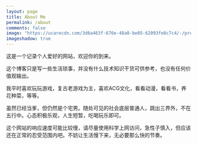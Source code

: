 ```yaml
---
layout: page
title: About Me
permalink: /about
comments: false
image: "https://ucarecdn.com/3d6a463f-676e-48a0-be05-62093fe8c7c4/-/preview/1000x666/"
imageshadow: true
---
```


这是一个记录个人爱好的网站，欢迎你的到来。

这个博客只是写一些生活琐事，并没有什么技术知识干货可供参考，也没有任何价值观输出。

我平时喜欢玩玩游戏，复古老游戏为主，喜欢ACG文化，看看动漫，看看书，养花种菜，等等。

虽然已经当爹，但仍然是个宅男。随处可见的社会底层普通人，跳出三界外，不在五行中。心态积极乐观，人生短暂，吃喝玩乐即可。

这个网站的响应速度可能比较慢，请尽量使用科学上网访问，急性子慎入，但应该还在正常的忍受范围内吧。不妨让生活慢下来，无必要那么快的节奏。

